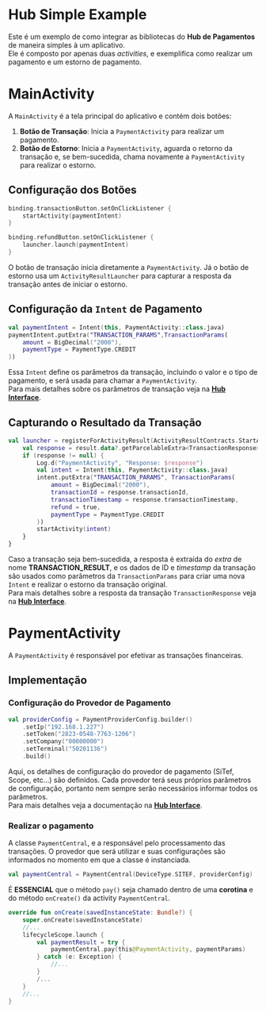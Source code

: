 # **Hub Simple Example**

Este é um exemplo de como integrar as bibliotecas do **Hub de Pagamentos** de maneira simples à um aplicativo.  
Ele é composto por apenas duas _activities_, e exemplifica como realizar um pagamento e um estorno de pagamento.

# MainActivity

A `MainActivity` é a tela principal do aplicativo e contém dois botões:

1. **Botão de Transação**: Inicia a `PaymentActivity` para realizar um pagamento.
2. **Botão de Estorno**: Inicia a `PaymentActivity`, aguarda o retorno da transação e, se bem-sucedida, chama novamente a `PaymentActivity` para realizar o estorno.

## Configuração dos Botões

```kotlin
binding.transactionButton.setOnClickListener {
    startActivity(paymentIntent)
}

binding.refundButton.setOnClickListener {
    launcher.launch(paymentIntent)
}
```

O botão de transação inicia diretamente a `PaymentActivity`. Já o botão de estorno usa um `ActivityResultLauncher` para capturar a resposta da transação antes de iniciar o estorno.

## Configuração da `Intent` de Pagamento

```kotlin
val paymentIntent = Intent(this, PaymentActivity::class.java)
paymentIntent.putExtra("TRANSACTION_PARAMS",TransactionParams(
    amount = BigDecimal("2000"),
    paymentType = PaymentType.CREDIT
))
```

Essa `Intent` define os parâmetros da transação, incluindo o valor e o tipo de pagamento, e será usada para chamar a `PaymentActivity`.  
Para mais detalhes sobre os parâmetros de transação veja na **[Hub Interface](https://github.com/GetCardSoftware/hub-interface?tab=readme-ov-file#transactionparams)**.

## Capturando o Resultado da Transação

```kotlin
val launcher = registerForActivityResult(ActivityResultContracts.StartActivityForResult()) { result ->
    val response = result.data?.getParcelableExtra<TransactionResponse>("TRANSACTION_RESULT")
    if (response != null) {
        Log.d("PaymentActivity", "Response: $response")
        val intent = Intent(this, PaymentActivity::class.java)
        intent.putExtra("TRANSACTION_PARAMS", TransactionParams(
            amount = BigDecimal("2000"),
            transactionId = response.transactionId,
            transactionTimestamp = response.transactionTimestamp,
            refund = true,
            paymentType = PaymentType.CREDIT
        ))
        startActivity(intent)
    }
}
```

Caso a transação seja bem-sucedida, a resposta é extraída do _extra_ de nome **TRANSACTION_RESULT**, e os dados de ID e _timestamp_ da transação são usados como parâmetros da `TransactionParams` para criar uma nova `Intent` e realizar o estorno da transação original.  
Para mais detalhes sobre a resposta da transação `TransactionResponse` veja na **[Hub Interface](https://github.com/GetCardSoftware/hub-interface?tab=readme-ov-file#transactionresponse)**.  
  
# PaymentActivity

A `PaymentActivity` é responsável por efetivar as transações financeiras.

## Implementação

### Configuração do Provedor de Pagamento

```kotlin
val providerConfig = PaymentProviderConfig.builder()
    .setIp("192.168.1.227")
    .setToken("2823-0548-7763-1206")
    .setCompany("00000000")
    .setTerminal("50201136")
    .build()
```

Aqui, os detalhes de configuração do provedor de pagamento (SiTef, Scope, etc...) são definidos.  Cada provedor terá seus próprios parâmetros de configuração, portanto nem sempre serão necessários informar todos os parâmetros.  
Para mais detalhes veja a documentação na **[Hub Interface](https://github.com/GetCardSoftware/hub-interface?tab=readme-ov-file#configura%C3%A7%C3%A3o)**.

### Realizar o pagamento

A classe `PaymentCentral`, e a responsável pelo processamento das transações. O provedor que será utilizar e suas configurações são informados no momento em que a classe é instanciada.

```kotlin
val paymentCentral = PaymentCentral(DeviceType.SITEF, providerConfig)
```

É **ESSENCIAL** que o método `pay()` seja chamado dentro de uma **corotina** e do método `onCreate()` da activity `PaymentCentral`.

```kotlin
override fun onCreate(savedInstanceState: Bundle?) {
    super.onCreate(savedInstanceState)
    //...
    lifecycleScope.launch {
        val paymentResult = try {
            paymentCentral.pay(this@PaymentActivity, paymentParams)
        } catch (e: Exception) {
            //...
        }
        /...
    }
    //...
}
```
